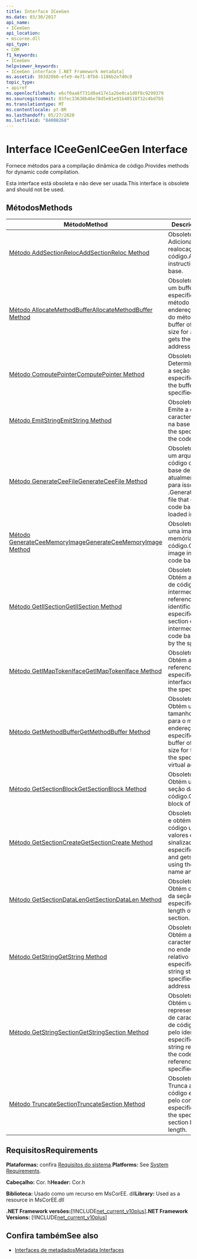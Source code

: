 ```yaml
---
title: Interface ICeeGen
ms.date: 03/30/2017
api_name:
- ICeeGen
api_location:
- mscoree.dll
api_type:
- COM
f1_keywords:
- ICeeGen
helpviewer_keywords:
- ICeeGen interface [.NET Framework metadata]
ms.assetid: 383d20b0-efe9-4e71-8fb8-1186b2e7d0c0
topic_type:
- apiref
ms.openlocfilehash: e6cf0aa6f731d0a417e1a2be0ca1d0f8c9299379
ms.sourcegitcommit: 03fec33630b46e78d5e81e91b40518f32c4bd7b5
ms.translationtype: MT
ms.contentlocale: pt-BR
ms.lasthandoff: 05/27/2020
ms.locfileid: "84008268"
---
```

# <a name="iceegen-interface"></a><span data-ttu-id="3a76a-102">Interface ICeeGen</span><span class="sxs-lookup"><span data-stu-id="3a76a-102">ICeeGen Interface</span></span>
<span data-ttu-id="3a76a-103">Fornece métodos para a compilação dinâmica de código.</span><span class="sxs-lookup"><span data-stu-id="3a76a-103">Provides methods for dynamic code compilation.</span></span>  
  
 <span data-ttu-id="3a76a-104">Esta interface está obsoleta e não deve ser usada.</span><span class="sxs-lookup"><span data-stu-id="3a76a-104">This interface is obsolete and should not be used.</span></span>  
  
## <a name="methods"></a><span data-ttu-id="3a76a-105">Métodos</span><span class="sxs-lookup"><span data-stu-id="3a76a-105">Methods</span></span>  
  
|<span data-ttu-id="3a76a-106">Método</span><span class="sxs-lookup"><span data-stu-id="3a76a-106">Method</span></span>|<span data-ttu-id="3a76a-107">Descrição</span><span class="sxs-lookup"><span data-stu-id="3a76a-107">Description</span></span>|  
|------------|-----------------|  
|[<span data-ttu-id="3a76a-108">Método AddSectionReloc</span><span class="sxs-lookup"><span data-stu-id="3a76a-108">AddSectionReloc Method</span></span>](iceegen-addsectionreloc-method.md)|<span data-ttu-id="3a76a-109">Obsoleto.</span><span class="sxs-lookup"><span data-stu-id="3a76a-109">Obsolete.</span></span> <span data-ttu-id="3a76a-110">Adiciona uma instrução. realocação à base de código.</span><span class="sxs-lookup"><span data-stu-id="3a76a-110">Adds a .reloc instruction to the code base.</span></span>|  
|[<span data-ttu-id="3a76a-111">Método AllocateMethodBuffer</span><span class="sxs-lookup"><span data-stu-id="3a76a-111">AllocateMethodBuffer Method</span></span>](iceegen-allocatemethodbuffer-method.md)|<span data-ttu-id="3a76a-112">Obsoleto.</span><span class="sxs-lookup"><span data-stu-id="3a76a-112">Obsolete.</span></span> <span data-ttu-id="3a76a-113">Cria um buffer do tamanho especificado para um método e Obtém o endereço virtual relativo do método.</span><span class="sxs-lookup"><span data-stu-id="3a76a-113">Creates a buffer of the specified size for a method, and gets the relative virtual address of the method.</span></span>|  
|[<span data-ttu-id="3a76a-114">Método ComputePointer</span><span class="sxs-lookup"><span data-stu-id="3a76a-114">ComputePointer Method</span></span>](iceegen-computepointer-method.md)|<span data-ttu-id="3a76a-115">Obsoleto.</span><span class="sxs-lookup"><span data-stu-id="3a76a-115">Obsolete.</span></span> <span data-ttu-id="3a76a-116">Determina o buffer para a seção de código especificada.</span><span class="sxs-lookup"><span data-stu-id="3a76a-116">Determines the buffer for the specified code section.</span></span>|  
|[<span data-ttu-id="3a76a-117">Método EmitString</span><span class="sxs-lookup"><span data-stu-id="3a76a-117">EmitString Method</span></span>](iceegen-emitstring-method.md)|<span data-ttu-id="3a76a-118">Obsoleto.</span><span class="sxs-lookup"><span data-stu-id="3a76a-118">Obsolete.</span></span> <span data-ttu-id="3a76a-119">Emite a cadeia de caracteres especificada na base de código.</span><span class="sxs-lookup"><span data-stu-id="3a76a-119">Emits the specified string into the code base.</span></span>|  
|[<span data-ttu-id="3a76a-120">Método GenerateCeeFile</span><span class="sxs-lookup"><span data-stu-id="3a76a-120">GenerateCeeFile Method</span></span>](iceegen-generateceefile-method.md)|<span data-ttu-id="3a76a-121">Obsoleto.</span><span class="sxs-lookup"><span data-stu-id="3a76a-121">Obsolete.</span></span> <span data-ttu-id="3a76a-122">Gera um arquivo de base de código que contém a base de código atualmente carregada para isso `ICeeGen` .</span><span class="sxs-lookup"><span data-stu-id="3a76a-122">Generates a code-base file that contains the code base currently loaded into this `ICeeGen`.</span></span>|  
|[<span data-ttu-id="3a76a-123">Método GenerateCeeMemoryImage</span><span class="sxs-lookup"><span data-stu-id="3a76a-123">GenerateCeeMemoryImage Method</span></span>](iceegen-generateceememoryimage-method.md)|<span data-ttu-id="3a76a-124">Obsoleto.</span><span class="sxs-lookup"><span data-stu-id="3a76a-124">Obsolete.</span></span> <span data-ttu-id="3a76a-125">Gera uma imagem na memória para a base de código.</span><span class="sxs-lookup"><span data-stu-id="3a76a-125">Generates an image in memory for the code base.</span></span>|  
|[<span data-ttu-id="3a76a-126">Método GetIlSection</span><span class="sxs-lookup"><span data-stu-id="3a76a-126">GetIlSection Method</span></span>](iceegen-getilsection-method.md)|<span data-ttu-id="3a76a-127">Obsoleto.</span><span class="sxs-lookup"><span data-stu-id="3a76a-127">Obsolete.</span></span> <span data-ttu-id="3a76a-128">Obtém a seção da base de código de linguagem intermediária referenciada pelo identificador especificado.</span><span class="sxs-lookup"><span data-stu-id="3a76a-128">Gets the section of the intermediate language code base referenced by the specified handle.</span></span>|  
|[<span data-ttu-id="3a76a-129">Método GetIMapTokenIface</span><span class="sxs-lookup"><span data-stu-id="3a76a-129">GetIMapTokenIface Method</span></span>](iceegen-getimaptokeniface-method.md)|<span data-ttu-id="3a76a-130">Obsoleto.</span><span class="sxs-lookup"><span data-stu-id="3a76a-130">Obsolete.</span></span> <span data-ttu-id="3a76a-131">Obtém a interface referenciada pelo token especificado.</span><span class="sxs-lookup"><span data-stu-id="3a76a-131">Gets the interface referenced by the specified token.</span></span>|  
|[<span data-ttu-id="3a76a-132">Método GetMethodBuffer</span><span class="sxs-lookup"><span data-stu-id="3a76a-132">GetMethodBuffer Method</span></span>](iceegen-getmethodbuffer-method.md)|<span data-ttu-id="3a76a-133">Obsoleto.</span><span class="sxs-lookup"><span data-stu-id="3a76a-133">Obsolete.</span></span> <span data-ttu-id="3a76a-134">Obtém um buffer do tamanho apropriado para o método no endereço virtual relativo especificado.</span><span class="sxs-lookup"><span data-stu-id="3a76a-134">Gets a buffer of the appropriate size for the method at the specified relative virtual address.</span></span>|  
|[<span data-ttu-id="3a76a-135">Método GetSectionBlock</span><span class="sxs-lookup"><span data-stu-id="3a76a-135">GetSectionBlock Method</span></span>](iceegen-getsectionblock-method.md)|<span data-ttu-id="3a76a-136">Obsoleto.</span><span class="sxs-lookup"><span data-stu-id="3a76a-136">Obsolete.</span></span> <span data-ttu-id="3a76a-137">Obtém um bloco de seção da base de código.</span><span class="sxs-lookup"><span data-stu-id="3a76a-137">Gets a section block of the code base.</span></span>|  
|[<span data-ttu-id="3a76a-138">Método GetSectionCreate</span><span class="sxs-lookup"><span data-stu-id="3a76a-138">GetSectionCreate Method</span></span>](iceegen-getsectioncreate-method.md)|<span data-ttu-id="3a76a-139">Obsoleto.</span><span class="sxs-lookup"><span data-stu-id="3a76a-139">Obsolete.</span></span> <span data-ttu-id="3a76a-140">Gera e obtém uma seção de código usando os valores de nome e sinalizador especificados.</span><span class="sxs-lookup"><span data-stu-id="3a76a-140">Generates and gets a code section using the specified name and flag values.</span></span>|  
|[<span data-ttu-id="3a76a-141">Método GetSectionDataLen</span><span class="sxs-lookup"><span data-stu-id="3a76a-141">GetSectionDataLen Method</span></span>](iceegen-getsectiondatalen-method.md)|<span data-ttu-id="3a76a-142">Obsoleto.</span><span class="sxs-lookup"><span data-stu-id="3a76a-142">Obsolete.</span></span> <span data-ttu-id="3a76a-143">Obtém o comprimento da seção especificada.</span><span class="sxs-lookup"><span data-stu-id="3a76a-143">Gets the length of the specified section.</span></span>|  
|[<span data-ttu-id="3a76a-144">Método GetString</span><span class="sxs-lookup"><span data-stu-id="3a76a-144">GetString Method</span></span>](iceegen-getstring-method.md)|<span data-ttu-id="3a76a-145">Obsoleto.</span><span class="sxs-lookup"><span data-stu-id="3a76a-145">Obsolete.</span></span> <span data-ttu-id="3a76a-146">Obtém a cadeia de caracteres armazenada no endereço virtual relativo especificado.</span><span class="sxs-lookup"><span data-stu-id="3a76a-146">Gets the string stored at the specified relative virtual address.</span></span>|  
|[<span data-ttu-id="3a76a-147">Método GetStringSection</span><span class="sxs-lookup"><span data-stu-id="3a76a-147">GetStringSection Method</span></span>](iceegen-getstringsection-method.md)|<span data-ttu-id="3a76a-148">Obsoleto.</span><span class="sxs-lookup"><span data-stu-id="3a76a-148">Obsolete.</span></span> <span data-ttu-id="3a76a-149">Obtém uma representação de cadeia de caracteres da seção de código referenciada pelo identificador especificado.</span><span class="sxs-lookup"><span data-stu-id="3a76a-149">Gets a string representation of the code section referenced by the specified handle.</span></span>|  
|[<span data-ttu-id="3a76a-150">Método TruncateSection</span><span class="sxs-lookup"><span data-stu-id="3a76a-150">TruncateSection Method</span></span>](iceegen-truncatesection-method.md)|<span data-ttu-id="3a76a-151">Obsoleto.</span><span class="sxs-lookup"><span data-stu-id="3a76a-151">Obsolete.</span></span> <span data-ttu-id="3a76a-152">Trunca a seção de código especificada pelo comprimento especificado.</span><span class="sxs-lookup"><span data-stu-id="3a76a-152">Truncates the specified code section by the specified length.</span></span>|  
  
## <a name="requirements"></a><span data-ttu-id="3a76a-153">Requisitos</span><span class="sxs-lookup"><span data-stu-id="3a76a-153">Requirements</span></span>  
 <span data-ttu-id="3a76a-154">**Plataformas:** confira [Requisitos do sistema](../../get-started/system-requirements.md).</span><span class="sxs-lookup"><span data-stu-id="3a76a-154">**Platforms:** See [System Requirements](../../get-started/system-requirements.md).</span></span>  
  
 <span data-ttu-id="3a76a-155">**Cabeçalho:** Cor. h</span><span class="sxs-lookup"><span data-stu-id="3a76a-155">**Header:** Cor.h</span></span>  
  
 <span data-ttu-id="3a76a-156">**Biblioteca:** Usado como um recurso em MsCorEE. dll</span><span class="sxs-lookup"><span data-stu-id="3a76a-156">**Library:** Used as a resource in MsCorEE.dll</span></span>  
  
 <span data-ttu-id="3a76a-157">**.NET Framework versões:**[!INCLUDE[net_current_v10plus](../../../../includes/net-current-v10plus-md.md)]</span><span class="sxs-lookup"><span data-stu-id="3a76a-157">**.NET Framework Versions:** [!INCLUDE[net_current_v10plus](../../../../includes/net-current-v10plus-md.md)]</span></span>  
  
## <a name="see-also"></a><span data-ttu-id="3a76a-158">Confira também</span><span class="sxs-lookup"><span data-stu-id="3a76a-158">See also</span></span>

- [<span data-ttu-id="3a76a-159">Interfaces de metadados</span><span class="sxs-lookup"><span data-stu-id="3a76a-159">Metadata Interfaces</span></span>](metadata-interfaces.md)
